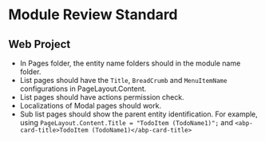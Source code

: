# Module Review Standard

## Web Project

* In Pages folder, the entity name folders should in the module name folder.
* List pages should have the `Title`, `BreadCrumb` and `MenuItemName` configurations in PageLayout.Content.
* List pages should have actions permission check.
* Localizations of Modal pages should work.
* Sub list pages should show the parent entity identification. For example, using `PageLayout.Content.Title = "TodoItem (TodoName1)";` and `<abp-card-title>TodoItem (TodoName1)</abp-card-title>`
```
